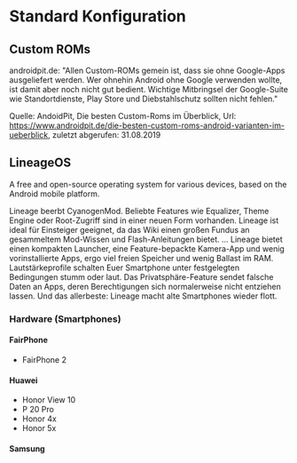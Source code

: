 # Standard Konfiguration

## Custom ROMs

androidpit.de: "Allen Custom-ROMs gemein ist, dass sie ohne Google-Apps ausgeliefert werden. Wer ohnehin Android ohne Google verwenden wollte, ist damit aber noch nicht gut bedient. Wichtige Mitbringsel der Google-Suite wie Standortdienste, Play Store und Diebstahlschutz sollten nicht fehlen."

Quelle: AndoidPit, Die besten Custom-Roms im Überblick, Url: https://www.androidpit.de/die-besten-custom-roms-android-varianten-im-ueberblick, zuletzt abgerufen: 31.08.2019

## LineageOS

A free and open-source operating system for various devices, based on the Android mobile platform.

Lineage beerbt CyanogenMod. Beliebte Features wie Equalizer, Theme Engine oder Root-Zugriff sind in einer neuen Form vorhanden. Lineage ist ideal für Einsteiger geeignet, da das Wiki einen großen Fundus an gesammeltem Mod-Wissen und Flash-Anleitungen bietet.
...
Lineage bietet einen kompakten Launcher, eine Feature-bepackte Kamera-App und wenig vorinstallierte Apps, ergo viel freien Speicher und wenig Ballast im RAM. Lautstärkeprofile schalten Euer Smartphone unter festgelegten Bedingungen stumm oder laut. Das Privatsphäre-Feature sendet falsche Daten an Apps, deren Berechtigungen sich normalerweise nicht entziehen lassen. Und das allerbeste: Lineage macht alte Smartphones wieder flott.

### Hardware (Smartphones)

#### FairPhone

- FairPhone 2

#### Huawei 

- Honor View 10
- P 20 Pro
- Honor 4x
- Honor 5x

#### Samsung
